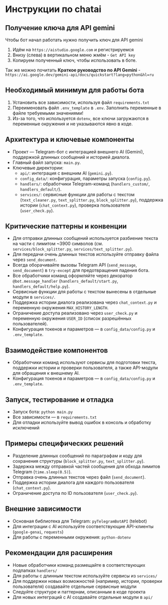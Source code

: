 # Инструкции по chatai

## Получение ключа для API gemini
Чтобы бот начал работать нужно получить ключ для API gemini

1. Идём на `https://aistudio.google.com` и регистрируемся
2. Внизу (слева) в вертикальном меню жмём - `Get API key`
3. Копируем полученный ключ, чтобы использовать в боте.

Так же можно почитать **Краткое руководство по API Gemini** - `https://ai.google.dev/gemini-api/docs/quickstart?lang=python&hl=ru`

## Необходимый минимум для работы бота

1. Установить все зависимости, используя файл `requirements.txt`
2. Переименовать файл `.env_template` в `.env`. Заполнить переменные в файле требуемыми значениями!
3. Из-за того, что используется `dotenv`, все ключи загружаются в переменные окружения и не указываются явно в коде.

## Архитектура и ключевые компоненты
- Проект — Telegram-бот с интеграцией внешнего AI (Gemini), поддержкой длинных сообщений и историей диалога.
- Главный файл запуска: `main.py`.
- Ключевые директории:
  - `api/`: интеграция с внешним AI (`gemini.py`).
  - `config_data/`: конфигурация, параметры запуска (`config.py`).
  - `handlers/`: обработчики Telegram-команд (`handlers_custom/`, `handlers_default/`).
  - `services/`: сервисные функции для работы с текстом (`text_cleaner.py`, `text_splitter.py`, `block_splitter.py`), поддержка истории (`chat_context.py`), проверка пользователя (`user_check.py`).

## Критические паттерны и конвенции
- Для отправки длинных сообщений используется разбиение текста на части с лимитом ~3900 символов (см. `services/block_splitter.py`, `services/text_splitter.py`).
- Для передачи очень длинных текстов используйте отправку файла через `send_document`.
- Всегда оборачивайте вызовы Telegram API (`send_message`, `send_document`) в `try-except` для предотвращения падения бота.
- Все обработчики команд оформляйте через декоратор `@bot.message_handler` (`handlers_default/start.py`, `handlers_default/help.py`).
- Сервисные функции для работы с текстом вынесены в отдельные модули в `services/`.
- Поддержка истории диалога реализована через `chat_context.py` и переменную окружения `MAX_HISTORY_LENGTH`.
- Ограничение доступа реализовано через `user_check.py` и переменную окружения `USER_ID` (список разрешённых пользователей).
- Конфигурация токенов и параметров — в `config_data/config.py` и `.env_template`.

## Взаимодействие компонентов
- Обработчики команд используют сервисы для подготовки текста, поддержки истории и проверки пользователя, а также API-модули для обращения к внешнему AI.
- Конфигурация токенов и параметров — в `config_data/config.py` и `.env_template`.

## Запуск, тестирование и отладка
- Запуск бота: `python main.py`
- Все зависимости — в `requirements.txt`
- Для отладки используйте вывод ошибок в консоль и обработку исключений

## Примеры специфических решений
- Разделение длинных сообщений по параграфам и коду для сохранения структуры (`block_splitter.py`, `text_splitter.py`).
- Задержка между отправкой частей сообщения для обхода лимитов Telegram (`time.sleep(0.5)`).
- Отправка очень длинных текстов через файл (`send_document`).
- Поддержка истории диалога для каждого пользователя (`chat_context.py`).
- Ограничение доступа по ID пользователя (`user_check.py`).

## Внешние зависимости
- Основная библиотека для Telegram: `pyTelegramBotAPI` (telebot)
- Для интеграции с AI используйте соответствующие API-клиенты (`google-genai`, `requests`)
- Для работы с переменными окружения: `python-dotenv`

## Рекомендации для расширения
- Новые обработчики команд размещайте в соответствующих подпапках `handlers/`
- Для работы с длинным текстом используйте сервисы из `services/`
- Для поддержки новых возможностей (например, истории, проверки пользователя) создавайте отдельные сервисные модули
- Следуйте структуре и паттернам, описанным в коде проекта
- Для новых интеграций с AI создавайте отдельные модули в `api/`
